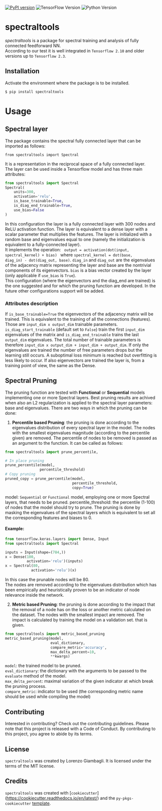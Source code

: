 [![PyPI version](https://badge.fury.io/py/spectraltools.svg)](https://badge.fury.io/py/spectraltools)
![TensorFlow Version](https://img.shields.io/badge/TensorFlow-2.10-orange)
![Python Version](https://img.shields.io/badge/Python-3.10-blue)

# spectraltools
*spectraltools* is a package for spectral training and analysis of fully connected feedforward NN.<br>
According to our test it is well integrated in `Tensorflow 2.10` and older versions up to `Tensorflow 2.3`.

## Installation
Activate the environment where the package is to be installed.<br>
```bash
$ pip install spectraltools
```
# Usage
## Spectral layer
The package contains the spectral fully connected layer that can be imported as follows:
~~~
from spectraltools import Spectral
~~~
It is a representation in the reciprocal space of a fully connected layer.<br>
The layer can be used inside a Tensorflow model and has three main attributes:
~~~python
from spectraltools import Spectral
Spectral(
    units=300,
    activation='relu',
    is_base_trainable=True,
    is_diag_end_trainable=True,
    use_bias=False
)
~~~
In this configuration the layer is a fully connected layer with 300 nodes and ReLU activation function. The layer is equivalent to a dense 
layer with a scalar parameter that multiplies the features. The layer is initialized with a random base and eigenvalues
equal to one (namely the initialization is equivalent to a fully-connected layer).<br>
It implements the operation: <code> output = activation(dot(input, spectral_kernel) + bias) </code> where 
<code>spectral_kernel = dot(base, diag_in) - dot(diag_out, base)</code>.
<code>diag_in</code> and <code>diag_out</code> are the eigenvalues of the adjacency matrix representing the layer and
base are the nontrivial components of its eigenvectors. `bias` is a bias vector created by the layer 
(only applicable if `use_bias` is `True`).<br>
This configuration (where the eigenvectors and the diag_end are trained) is the one suggested and for which the 
pruning function are developed. In the future other configurations support will be added.<br>

### Attributes description
If `is_base_trainable=True` the eigenvectors of the adjacency matrix will be trained. This is equivalent to the
training of all the connections (features). Those are `input_dim x output_dim`
trainable parameters.<br>
`is_diag_start_trainable` (default set to `False`) train the first `input_dim` eigenvalues of the matrix and `is_diag_end_trainable` trains the last 
`output_dim` eigenvalues. The total number of trainable parameters is therefore `input_dim x output_dim + input_dim + output_dim`.
If only the eigenvalues are trained the number of free parameters drops but the learning still occurs. A 
suboptimal loss minimum is reached but overfitting is less likely to occur. If also eigenvectors are trained the layer
is, from a training point of view, the same as the Dense.<br>

## Spectral Pruning
The pruning function are tested with **Functional** or **Sequential** models implementing one or more Spectral layers.
Best pruning results are achived when also an L2 regularization is applied to the spectral layer parameters: base and eigenvalues.
There are two ways in which the pruning can be done:
1. **Percentile based Pruning**: the pruning is done according to the eigenvalues distribution of every spectral layer in
the model. The nodes with the smallest eigenvalues magnitude (according to the percentile given) are removed. The percentile of nodes to be removed is passed as
an argument to the function.
It can be called as follows:
```python
from spectraltools import prune_percentile, 

# In place pruning
prune_percentile(model,
                percentile_threshold)
# Copy pruning
pruned_copy = prune_percentile(model,
                               percentile_threshold,
                               copy=True)
```
model: `Sequential` or `Functional` model, employing one or more Spectral layers, that needs to be pruned.
percentile_threshold: the percentile (1-100) of nodes that the model should try to prune. The pruning is done by masking 
the eigenvalues of the spectral layers which is equivalent to set all the corresponding features and biases to 0. <br>
#### Example:
```python
from tensorflow.keras.layers import Dense, Input
from spectraltools import Spectral

inputs = Input(shape=(784,))
x = Dense(100, 
          activation='relu')(inputs)
x = Spectral(80, 
            activation='relu')(x)
```

In this case the prunable nodes will be 80.<br>
The nodes are removed according to the eigenvalues
distribution which has been empirically and heuristically proven to be an indicator of node relevance inside the network.

2. **Metric based Pruning**: the pruning is done according to the impact that the removal of a node has on the loss or another 
metric calculated on the dataset. The nodes with the smallest impact are removed. The impact is calculated by training the model on a validation set.
that is given.
```python
from spectraltools import metric_based_pruning
metric_based_pruning(model,
                     eval_dictionary,
                     compare_metric='accuracy',
                     max_delta_percent=10,
                     **kwargs)
```
`model`: the trained model to be pruned.<br>
`eval_dictionary`: the dictionary with the arguments to be passed to the `evaluate` method of the model.<br>
`max_delta_percent`: maximal variation of the given indicator at which break the pruning process.<br>
`compare_metric`: indicator to be used (the corresponding metric name should be used while compiling the model) <br>

## Contributing

Interested in contributing? Check out the contributing guidelines. Please note that this project is released with a Code of Conduct. 
By contributing to this project, you agree to abide by its terms.

## License

`spectraltools` was created by Lorenzo Giambagli. It is licensed under the terms of the MIT license.

## Credits

`spectraltools` was created with [`cookiecutter`] (https://cookiecutter.readthedocs.io/en/latest/) and the `py-pkgs-cookiecutter` [template](https://github.com/py-pkgs/py-pkgs-cookiecutter).
